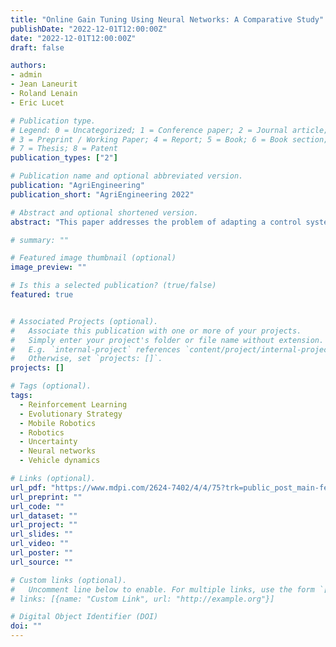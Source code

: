 ```yaml
---
title: "Online Gain Tuning Using Neural Networks: A Comparative Study"
publishDate: "2022-12-01T12:00:00Z"
date: "2022-12-01T12:00:00Z"
draft: false

authors:
- admin
- Jean Laneurit
- Roland Lenain
- Eric Lucet

# Publication type.
# Legend: 0 = Uncategorized; 1 = Conference paper; 2 = Journal article;
# 3 = Preprint / Working Paper; 4 = Report; 5 = Book; 6 = Book section;
# 7 = Thesis; 8 = Patent
publication_types: ["2"]

# Publication name and optional abbreviated version.
publication: "AgriEngineering"
publication_short: "AgriEngineering 2022"

# Abstract and optional shortened version.
abstract: "This paper addresses the problem of adapting a control system to unseen conditions, specifically to the problem of trajectory tracking in off-road conditions. Three different approaches are considered and compared for this comparative study: The first approach is a classical reinforcement learning method to define the steering control of the system. The second strategy uses an end-to-end reinforcement learning method, allowing for the training of a policy for the steering of the robot. The third strategy uses a hybrid gain tuning method, allowing for the adaptation of the settling distance with respect to the robot’s capabilities according to the perception, in order to optimize the robot’s behavior with respect to an objective function. The three methods are described and compared to the results obtained using constant parameters in order to identify their respective strengths and weaknesses. They have been implemented and tested in real conditions on an off-road mobile robot with variable terrain and trajectories. The hybrid method allowing for an overall reduction of 53.2% when compared with a predictive control law. A thorough analysis of the methods are then performed, and further insights are obtained in the context of gain tuning for steering controllers in dynamic environments. The performance and transferability of these methods are demonstrated, as well as their robustness to changes in the terrain properties. As a result, tracking errors are reduced while preserving the stability and the explainability of the control architecture."

# summary: ""

# Featured image thumbnail (optional)
image_preview: ""

# Is this a selected publication? (true/false)
featured: true


# Associated Projects (optional).
#   Associate this publication with one or more of your projects.
#   Simply enter your project's folder or file name without extension.
#   E.g. `internal-project` references `content/project/internal-project/index.md`.
#   Otherwise, set `projects: []`.
projects: []

# Tags (optional).
tags:
  - Reinforcement Learning
  - Evolutionary Strategy
  - Mobile Robotics
  - Robotics
  - Uncertainty
  - Neural networks
  - Vehicle dynamics 

# Links (optional).
url_pdf: "https://www.mdpi.com/2624-7402/4/4/75?trk=public_post_main-feed-card-text"
url_preprint: ""
url_code: ""
url_dataset: ""
url_project: ""
url_slides: ""
url_video: ""
url_poster: ""
url_source: ""

# Custom links (optional).
#   Uncomment line below to enable. For multiple links, use the form `[{...}, {...}, {...}]`.
# links: [{name: "Custom Link", url: "http://example.org"}]

# Digital Object Identifier (DOI)
doi: ""
---
```

